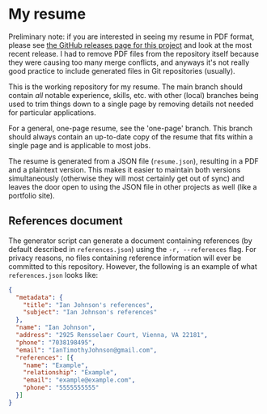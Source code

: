 # My resume

Preliminary note: if you are interested in seeing my resume in PDF format,
please see [the GitHub releases page for this
project](https://github.com/ianprime0509/resume/releases) and look at the most
recent release.  I had to remove PDF files from the repository itself because
they were causing too many merge conflicts, and anyways it's not really good
practice to include generated files in Git repositories (usually).

This is the working repository for my resume.  The main branch should contain
*all* notable experience, skills, etc. with other (local) branches being used
to trim things down to a single page by removing details not needed for
particular applications.

For a general, one-page resume, see the 'one-page' branch.  This branch should
always contain an up-to-date copy of the resume that fits within a single page
and is applicable to most jobs.

The resume is generated from a JSON file (`resume.json`), resulting in a PDF
and a plaintext version.  This makes it easier to maintain both versions
simultaneously (otherwise they will most certainly get out of sync) and leaves
the door open to using the JSON file in other projects as well (like a
portfolio site).

## References document

The generator script can generate a document containing references (by default
described in `references.json`) using the `-r, --references` flag.  For privacy
reasons, no files containing reference information will ever be committed to
this repository.  However, the following is an example of what
`references.json` looks like:

```json
{
  "metadata": {
    "title": "Ian Johnson's references",
    "subject": "Ian Johnson's references"
  },
  "name": "Ian Johnson",
  "address": "2925 Rensselaer Court, Vienna, VA 22181",
  "phone": "7038198495",
  "email": "IanTimothyJohnson@gmail.com",
  "references": [{
    "name": "Example",
    "relationship": "Example",
    "email": "example@example.com",
    "phone": "5555555555"
  }]
}
```
